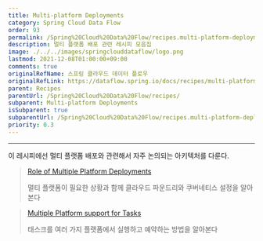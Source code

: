 ```yaml
---
title: Multi-platform Deployments
category: Spring Cloud Data Flow
order: 93
permalink: /Spring%20Cloud%20Data%20Flow/recipes.multi-platform-deployment/
description: 멀티 플랫폼 배포 관련 레시피 모음집
image: ./../../images/springclouddataflow/logo.png
lastmod: 2021-12-08T01:00:00+09:00
comments: true
originalRefName: 스프링 클라우드 데이터 플로우
originalRefLink: https://dataflow.spring.io/docs/recipes/multi-platform-deployment/
parent: Recipes
parentUrl: /Spring%20Cloud%20Data%20Flow/recipes/
subparent: Multi-platform Deployments
isSubparent: true
subparentUrl: /Spring%20Cloud%20Data%20Flow/recipes.multi-platform-deployment/
priority: 0.3
---
```


---

이 레시피에선 멀티 플랫폼 배포와 관련해서 자주 논의되는 아키텍처를 다룬다.

> [Role of Multiple Platform Deployments](../recipes.multi-platform-deployment.multiple-platform-accounts)
>
> 멀티 플랫폼이 필요한 상황과 함께 클라우드 파운드리와 쿠버네티스 설정을 알아본다

> [Multiple Platform support for Tasks](../recipes.multi-platform-deployment.multi-platform-task)
>
> 태스크를 여러 가지 플랫폼에서 실행하고 예약하는 방법을 알아본다